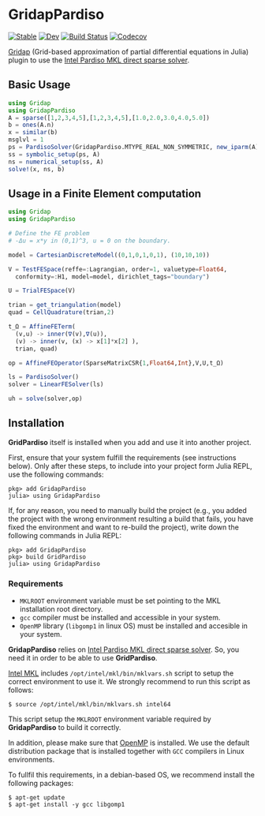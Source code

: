 # GridapPardiso

[![Stable](https://img.shields.io/badge/docs-stable-blue.svg)](https://gridap.github.io/GridapPardiso.jl/stable)
[![Dev](https://img.shields.io/badge/docs-dev-blue.svg)](https://gridap.github.io/GridapPardiso.jl/dev)
[![Build Status](https://travis-ci.com/gridap/GridapPardiso.jl.svg?branch=master)](https://travis-ci.com/gridap/GridapPardiso.jl)
[![Codecov](https://codecov.io/gh/gridap/GridapPardiso.jl/branch/master/graph/badge.svg)](https://codecov.io/gh/gridap/GridapPardiso.jl)

[Gridap](https://github.com/gridap/Gridap.jl) (Grid-based approximation of partial differential equations in Julia) plugin to use the [Intel Pardiso MKL direct sparse solver](https://software.intel.com/en-us/mkl-developer-reference-fortran-intel-mkl-pardiso-parallel-direct-sparse-solver-interface).

## Basic Usage

```julia
using Gridap
using GridapPardiso
A = sparse([1,2,3,4,5],[1,2,3,4,5],[1.0,2.0,3.0,4.0,5.0])
b = ones(A.n)
x = similar(b)
msglvl = 1
ps = PardisoSolver(GridapPardiso.MTYPE_REAL_NON_SYMMETRIC, new_iparm(A), msglvl)
ss = symbolic_setup(ps, A)
ns = numerical_setup(ss, A)
solve!(x, ns, b)
```

## Usage in a Finite Element computation

```julia
using Gridap
using GridapPardiso

# Define the FE problem
# -Δu = x*y in (0,1)^3, u = 0 on the boundary.

model = CartesianDiscreteModel((0,1,0,1,0,1), (10,10,10))

V = TestFESpace(reffe=:Lagrangian, order=1, valuetype=Float64,
  conformity=:H1, model=model, dirichlet_tags="boundary")

U = TrialFESpace(V)

trian = get_triangulation(model)
quad = CellQuadrature(trian,2)

t_Ω = AffineFETerm(
  (v,u) -> inner(∇(v),∇(u)),
  (v) -> inner(v, (x) -> x[1]*x[2] ),
  trian, quad)

op = AffineFEOperator(SparseMatrixCSR{1,Float64,Int},V,U,t_Ω)

ls = PardisoSolver()
solver = LinearFESolver(ls)

uh = solve(solver,op)
```

## Installation

**GridPardiso** itself is installed when you add and use it into another project.

First, ensure that your system fulfill the requirements (see instructions below). Only after these steps, to include into your project form Julia REPL, use the following commands:

```
pkg> add GridapPardiso
julia> using GridapPardiso
```

If, for any reason, you need to manually build the project (e.g., you added the project with the wrong environment resulting a build that fails, you have fixed the environment and want to re-build the project), write down the following commands in Julia REPL:
```
pkg> add GridapPardiso
pkg> build GridPardiso
julia> using GridapPardiso
```

### Requirements

- `MKLROOT` environment variable must be set pointing to the MKL installation root directory.
- `gcc` compiler must be installed and accessible in your system.
- `OpenMP` library (`libgomp1` in linux OS) must be installed and accesible in your system.

**GridapPardiso** relies on [Intel Pardiso MKL direct sparse solver](https://software.intel.com/en-us/mkl-developer-reference-fortran-intel-mkl-pardiso-parallel-direct-sparse-solver-interface). So, you need it in order to be able to use **GridPardiso**.

[Intel MKL](https://software.intel.com/en-us/mkl) includes `/opt/intel/mkl/bin/mklvars.sh` script to setup the correct environment to use it. We strongly recommend to run this script as follows:

```
$ source /opt/intel/mkl/bin/mklvars.sh intel64
```

This script setup the `MKLROOT` environment variable required by **GridapPardiso** to build it correctly.

In addition, please make sure that [OpenMP](https://www.openmp.org/) is installed. We use the default distribution package that is installed together with `GCC` compilers in Linux environments.

To fullfil this requirements, in a debian-based OS, we recommend install the following packages:

```
$ apt-get update
$ apt-get install -y gcc libgomp1
```

